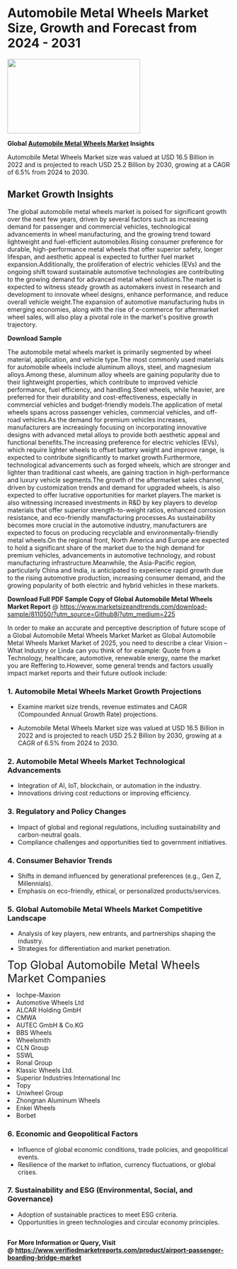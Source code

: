 <H1>Automobile Metal Wheels Market Size, Growth and Forecast from 2024 - 2031</H1><img class="aligncenter size-medium wp-image-584254" src="https://thirdeyenews.in/wp-content/uploads/2024/09/Global-Market-Research-300x168.jpeg" alt="" width="300" height="168" /><p><strong>Global&nbsp;<a href="https://www.marketsizeandtrends.com/download-sample/811050/?utm_source=Github8j?utm_medium=225">Automobile Metal Wheels Market</a> Insights</strong></p><p>Automobile Metal Wheels Market size was valued at USD 16.5 Billion in 2022 and is projected to reach USD 25.2 Billion by 2030, growing at a CAGR of 6.5% from 2024 to 2030.</p><p><h2>Market Growth Insights</h2> <p>The global automobile metal wheels market is poised for significant growth over the next few years, driven by several factors such as increasing demand for passenger and commercial vehicles, technological advancements in wheel manufacturing, and the growing trend toward lightweight and fuel-efficient automobiles.Rising consumer preference for durable, high-performance metal wheels that offer superior safety, longer lifespan, and aesthetic appeal is expected to further fuel market expansion.Additionally, the proliferation of electric vehicles (EVs) and the ongoing shift toward sustainable automotive technologies are contributing to the growing demand for advanced metal wheel solutions.The market is expected to witness steady growth as automakers invest in research and development to innovate wheel designs, enhance performance, and reduce overall vehicle weight.The expansion of automotive manufacturing hubs in emerging economies, along with the rise of e-commerce for aftermarket wheel sales, will also play a pivotal role in the market's positive growth trajectory.</p> <p><strong>Download Sample</strong></p> <p>The automobile metal wheels market is primarily segmented by wheel material, application, and vehicle type.The most commonly used materials for automobile wheels include aluminum alloys, steel, and magnesium alloys.Among these, aluminum alloy wheels are gaining popularity due to their lightweight properties, which contribute to improved vehicle performance, fuel efficiency, and handling.Steel wheels, while heavier, are preferred for their durability and cost-effectiveness, especially in commercial vehicles and budget-friendly models.The application of metal wheels spans across passenger vehicles, commercial vehicles, and off-road vehicles.As the demand for premium vehicles increases, manufacturers are increasingly focusing on incorporating innovative designs with advanced metal alloys to provide both aesthetic appeal and functional benefits.The increasing preference for electric vehicles (EVs), which require lighter wheels to offset battery weight and improve range, is expected to contribute significantly to market growth.Furthermore, technological advancements such as forged wheels, which are stronger and lighter than traditional cast wheels, are gaining traction in high-performance and luxury vehicle segments.The growth of the aftermarket sales channel, driven by customization trends and demand for upgraded wheels, is also expected to offer lucrative opportunities for market players.The market is also witnessing increased investments in R&D by key players to develop materials that offer superior strength-to-weight ratios, enhanced corrosion resistance, and eco-friendly manufacturing processes.As sustainability becomes more crucial in the automotive industry, manufacturers are expected to focus on producing recyclable and environmentally-friendly metal wheels.On the regional front, North America and Europe are expected to hold a significant share of the market due to the high demand for premium vehicles, advancements in automotive technology, and robust manufacturing infrastructure.Meanwhile, the Asia-Pacific region, particularly China and India, is anticipated to experience rapid growth due to the rising automotive production, increasing consumer demand, and the growing popularity of both electric and hybrid vehicles in these markets.<p><span class=""><strong>Download Full PDF Sample Copy of Global Automobile Metal Wheels Market Report</strong> @ <a href="https://www.marketsizeandtrends.com/download-sample/811050/?utm_source=Github8j?utm_medium=225" target="_blank">https://www.marketsizeandtrends.com/download-sample/811050/?utm_source=Github8j?utm_medium=225</a></span></p><p>In order to make an accurate and perceptive description of future scope of a Global&nbsp;Automobile Metal Wheels Market Market as Global&nbsp;Automobile Metal Wheels Market Market of 2025, you need to describe a clear Vision &ndash; What Industry or Linda can you think of for example: Quote from a Technology, healthcare, automotive, renewable energy, name the market you are Reffering to.However, some general trends and factors usually impact market reports and their future outlook include:</p><h3>1.&nbsp;<strong>Automobile Metal Wheels Market Growth Projections</strong></h3><ul><li>Examine market size trends, revenue estimates and CAGR (Compounded Annual Growth Rate) projections.</li><li><p>Automobile Metal Wheels Market size was valued at USD 16.5 Billion in 2022 and is projected to reach USD 25.2 Billion by 2030, growing at a CAGR of 6.5% from 2024 to 2030.</p></li></ul><h3>2.&nbsp;<strong>Automobile Metal Wheels Market Technological Advancements</strong></h3><ul><li>Integration of AI, IoT, blockchain, or automation in the industry.</li><li>Innovations driving cost reductions or improving efficiency.</li></ul><h3>3.&nbsp;<strong>Regulatory and Policy Changes</strong></h3><ul><li>Impact of global and regional regulations, including sustainability and carbon-neutral goals.</li><li>Compliance challenges and opportunities tied to government initiatives.</li></ul><h3>4.&nbsp;<strong>Consumer Behavior Trends</strong></h3><ul><li>Shifts in demand influenced by generational preferences (e.g., Gen Z, Millennials).</li><li>Emphasis on eco-friendly, ethical, or personalized products/services.</li></ul><h3>5.&nbsp;<strong>Global Automobile Metal Wheels Market Competitive Landscape</strong></h3><ul><li>Analysis of key players, new entrants, and partnerships shaping the industry.</li><li>Strategies for differentiation and market penetration.</li></ul><p data-pm-slice="1 1 []"><span style="color: inherit; font-family: inherit; font-size: 25px;">Top Global Automobile Metal Wheels Market Companies</span></p><div class="" data-test-id=""><p><li>Iochpe-Maxion</li><li> Automotive Wheels Ltd</li><li> ALCAR Holding GmbH</li><li> CMWA</li><li> AUTEC GmbH & Co.KG</li><li> BBS Wheels</li><li> Wheelsmith</li><li> CLN Group</li><li> SSWL</li><li> Ronal Group</li><li> Klassic Wheels Ltd.</li><li> Superior Industries International Inc</li><li> Topy</li><li> Uniwheel Group</li><li> Zhongnan Aluminum Wheels</li><li> Enkei Wheels</li><li> Borbet</li></p></div><h3>6.&nbsp;<strong>Economic and Geopolitical Factors</strong></h3><ul><li>Influence of global economic conditions, trade policies, and geopolitical events.</li><li>Resilience of the market to inflation, currency fluctuations, or global crises.</li></ul><h3>7.&nbsp;<strong>Sustainability and ESG (Environmental, Social, and Governance)</strong></h3><ul><li>Adoption of sustainable practices to meet ESG criteria.</li><li>Opportunities in green technologies and circular economy principles.</li></ul><h2><strong style="font-size: 14px;">For More Information or Query, Visit @&nbsp;</strong><a style="background-color: #ffffff; font-size: 14px;" href="https://www.marketsizeandtrends.com/report/automobile-metal-wheels-market/" target="_blank">https://www.verifiedmarketreports.com/product/airport-passenger-boarding-bridge-market</a></h2>